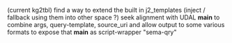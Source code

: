 (current kg2tbl)
find a way to extend the built in j2_templates (inject / fallback using them into other space ?)
seek alignment with UDAL
__main__ to combine args, query-template, source_uri and allow output to some various formats
to expose that __main__ as script-wrapper "sema-qry"
